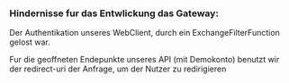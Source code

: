 ### Hindernisse fur das Entwlickung das Gateway:



Der Authentikation unseres WebClient, durch ein ExchangeFilterFunction gelost war.

Fur die geoffneten Endepunkte unseres API (mit Demokonto) benutzt wir der redirect-uri der Anfrage, um der Nutzer zu redirigieren
